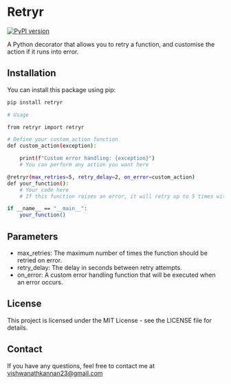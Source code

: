 # Retryr
[![PyPI version](https://badge.fury.io/py/retryer.svg)](https://badge.fury.io/py/retryer)

A Python decorator that allows you to retry a function, and customise the action if it runs into error.

## Installation
You can install this package using pip:

```bash
pip install retryr

# Usage

from retryr import retryr

# Define your custom_action function
def custom_action(exception):

    print(f"Custom error handling: {exception}")
    # You can perform any action you want here

@retryr(max_retries=5, retry_delay=2, on_error=custom_action)
def your_function():
    # Your code here
    # If this function raises an error, it will retry up to 5 times with a 2-second delay.

if __name__ == "__main__":
    your_function()
```
## Parameters
* max_retries: The maximum number of times the function should be retried on error.
* retry_delay: The delay in seconds between retry attempts.
* on_error: A custom error handling function that will be executed when an error occurs.

## License
This project is licensed under the MIT License - see the LICENSE file for details.

## Contact
If you have any questions, feel free to contact me at vishwanathkannan23@gmail.com

